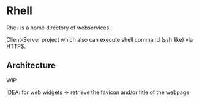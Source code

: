 

# Rhell

Rhell is a home directory of webservices.

Client-Server project which also can execute shell command (ssh like) via HTTPS.

## Architecture


WIP


IDEA: for web widgets => retrieve the favicon and/or title of the webpage